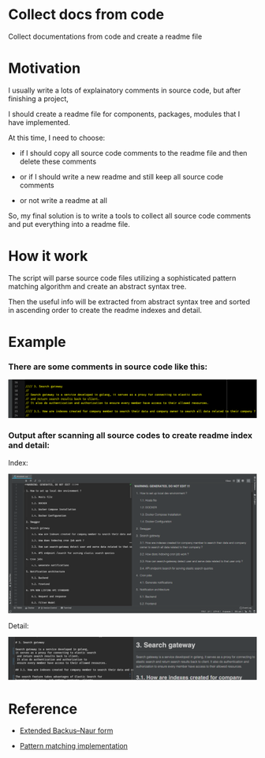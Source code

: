 Collect docs from code
======================

Collect documentations from code and create a readme file

Motivation
==========

I usually write a lots of explainatory comments in source code, but after finishing a project, 

I should create a readme file for components, packages, modules that I have implemented. 

At this time, I need to choose:

- if I should copy all source code comments to the readme file and then delete these comments

- or if I should write a new readme and still keep all source code comments

- or not write a readme at all

So, my final solution is to write a tools to collect all source code comments and put everything into a readme file.

How it work
===========

The script will parse source code files utilizing a sophisticated pattern matching algorithm 
and create an abstract syntax tree.

Then the useful info will be extracted from abstract syntax tree and sorted in ascending order
to create the readme indexes and detail.

Example
=======

### There are some comments in source code like this: 

![alt text](input.png)

### Output after scanning all source codes to create readme index and detail:

Index:

![alt text](output-list.png)

Detail:

![alt text](output-detail.png)

Reference
=========

- [Extended Backus–Naur form](https://en.wikipedia.org/wiki/Extended_Backus%E2%80%93Naur_form)

- [Pattern matching implementation](https://github.com/phannam1412/go-pattern-matching)
